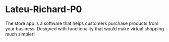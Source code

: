 # Lateu-Richard-P0
The store app is a software that helps customers purchase products from your business. Designed with functionality that would make virtual shopping much simpler!

